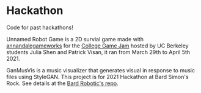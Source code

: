 # Hackathon
Code for past hackathons!

Unnamed Robot Game is a 2D survial game made with [annandalegameworks](https://instagram.com/annandalegameworks?utm_medium=copy_link) for the [College Game Jam](https://itch.io/jam/college-game-jam) hosted by UC Berkeley students Julia Shen and Patrick Visan, it ran from March 29th to April 5th 2021.

GanMusVis is a music visualizer that generates visual in response to music files using StyleGAN. This project is for 2021 Hackathon at Bard Simon's Rock. See details at the [Bard Robotic's repo](https://github.com/Bard-Robotics/SR-Hackathon-21).

